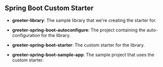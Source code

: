 ## Spring Boot Custom Starter

- **greeter-library**: The sample library that we're creating the starter for.

- **greeter-spring-boot-autoconfigure**: The project containing the auto-configuration for the library.

- **greeter-spring-boot-starter**: The custom starter for the library.

- **greeter-spring-boot-sample-app**: The sample project that uses the custom starter.
